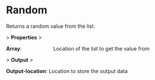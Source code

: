 # Random

Returns a random value from the list.

&gt; **Properties**
&gt; 

**Array**:                      Location of the list to get the value from

&gt; **Output**
&gt; 

**Output-location**: Location to store the output data